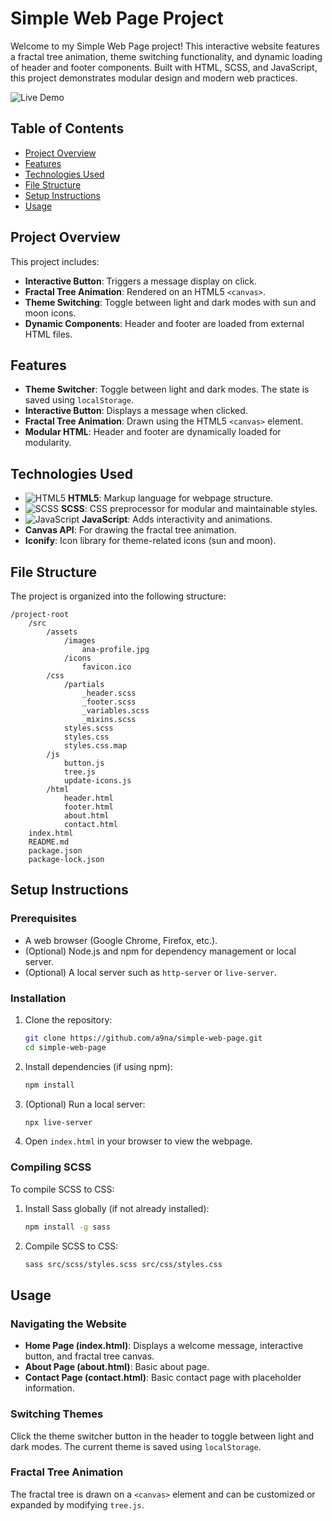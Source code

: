 # Simple Web Page Project

Welcome to my Simple Web Page project! This interactive website features a fractal tree animation, theme switching functionality, and dynamic loading of header and footer components. Built with HTML, SCSS, and JavaScript, this project demonstrates modular design and modern web practices.


![Live Demo](https://img.shields.io/badge/Live_Demo-darkgreen?style=for-the-badge&logo=web&logoColor=white)


## Table of Contents

- [Project Overview](#project-overview)
- [Features](#features)
- [Technologies Used](#technologies-used)
- [File Structure](#file-structure)
- [Setup Instructions](#setup-instructions)
- [Usage](#usage)

## Project Overview

This project includes:

- **Interactive Button**: Triggers a message display on click.
- **Fractal Tree Animation**: Rendered on an HTML5 `<canvas>`.
- **Theme Switching**: Toggle between light and dark modes with sun and moon icons.
- **Dynamic Components**: Header and footer are loaded from external HTML files.

## Features

- **Theme Switcher**: Toggle between light and dark modes. The state is saved using `localStorage`.
- **Interactive Button**: Displays a message when clicked.
- **Fractal Tree Animation**: Drawn using the HTML5 `<canvas>` element.
- **Modular HTML**: Header and footer are dynamically loaded for modularity.

## Technologies Used

- ![HTML5](https://img.shields.io/badge/html5-%23E34F26.svg?style=for-the-badge&logo=html5&logoColor=white) **HTML5**: Markup language for webpage structure.
- ![SCSS](https://img.shields.io/badge/SCSS-hotpink.svg?style=for-the-badge&logo=SASS&logoColor=white) **SCSS**: CSS preprocessor for modular and maintainable styles.
- ![JavaScript](https://img.shields.io/badge/javascript-%23323330.svg?style=for-the-badge&logo=javascript&logoColor=%23F7DF1E) **JavaScript**: Adds interactivity and animations.
- **Canvas API**: For drawing the fractal tree animation.
- **Iconify**: Icon library for theme-related icons (sun and moon).

## File Structure

The project is organized into the following structure:

```
/project-root
    /src
        /assets
            /images
                ana-profile.jpg
            /icons
                favicon.ico
        /css
            /partials
                _header.scss
                _footer.scss
                _variables.scss
                _mixins.scss
            styles.scss
            styles.css
            styles.css.map
        /js
            button.js
            tree.js
            update-icons.js
        /html
            header.html
            footer.html
            about.html
            contact.html
    index.html
    README.md
    package.json
    package-lock.json
```

## Setup Instructions

### Prerequisites

- A web browser (Google Chrome, Firefox, etc.).
- (Optional) Node.js and npm for dependency management or local server.
- (Optional) A local server such as `http-server` or `live-server`.

### Installation

1. Clone the repository:

    ```bash
    git clone https://github.com/a9na/simple-web-page.git
    cd simple-web-page
    ```

2. Install dependencies (if using npm):

    ```bash
    npm install
    ```

3. (Optional) Run a local server:

    ```bash
    npx live-server
    ```

4. Open `index.html` in your browser to view the webpage.

### Compiling SCSS

To compile SCSS to CSS:

1. Install Sass globally (if not already installed):

    ```bash
    npm install -g sass
    ```

2. Compile SCSS to CSS:

    ```bash
    sass src/scss/styles.scss src/css/styles.css
    ```

## Usage

### Navigating the Website

- **Home Page (index.html)**: Displays a welcome message, interactive button, and fractal tree canvas.
- **About Page (about.html)**: Basic about page.
- **Contact Page (contact.html)**: Basic contact page with placeholder information.

### Switching Themes

Click the theme switcher button in the header to toggle between light and dark modes. The current theme is saved using `localStorage`.

### Fractal Tree Animation

The fractal tree is drawn on a `<canvas>` element and can be customized or expanded by modifying `tree.js`.
